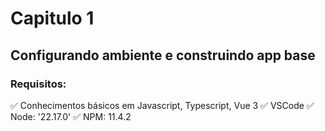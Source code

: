 # Capitulo 1
## Configurando ambiente e construindo app base

### Requisitos:

✅ Conhecimentos básicos em Javascript, Typescript, Vue 3
✅ VSCode
✅ Node: '22.17.0'
✅ NPM: 11.4.2


